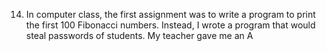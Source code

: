 14. In computer class, the first assignment was to write a program to print the first 100 Fibonacci numbers. Instead, I wrote a program that would steal passwords of students. My teacher gave me an A
